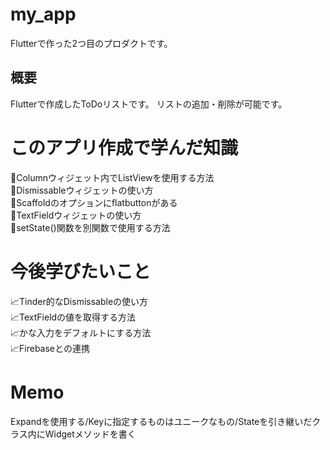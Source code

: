 # my_app

Flutterで作った2つ目のプロダクトです。

## 概要
Flutterで作成したToDoリストです。
リストの追加・削除が可能です。

# このアプリ作成で学んだ知識

📖Columnウィジェット内でListViewを使用する方法  
📖Dismissableウィジェットの使い方  
📖Scaffoldのオプションにflatbuttonがある  
📖TextFieldウィジェットの使い方  
📖setState()関数を別関数で使用する方法  


# 今後学びたいこと
📈Tinder的なDismissableの使い方  
📈TextFieldの値を取得する方法  
📈かな入力をデフォルトにする方法  
📈Firebaseとの連携  

# Memo
Expandを使用する/Keyに指定するものはユニークなもの/Stateを引き継いだクラス内にWidgetメソッドを書く


